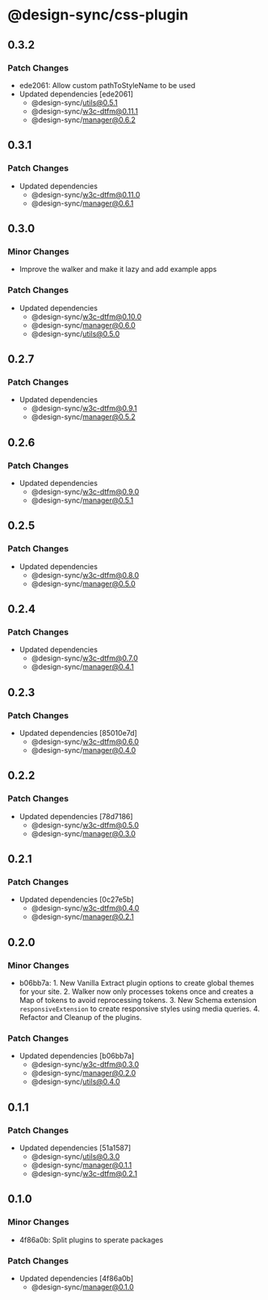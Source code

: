 # @design-sync/css-plugin

## 0.3.2

### Patch Changes

- ede2061: Allow custom pathToStyleName to be used
- Updated dependencies [ede2061]
  - @design-sync/utils@0.5.1
  - @design-sync/w3c-dtfm@0.11.1
  - @design-sync/manager@0.6.2

## 0.3.1

### Patch Changes

- Updated dependencies
  - @design-sync/w3c-dtfm@0.11.0
  - @design-sync/manager@0.6.1

## 0.3.0

### Minor Changes

- Improve the walker and make it lazy and add example apps

### Patch Changes

- Updated dependencies
  - @design-sync/w3c-dtfm@0.10.0
  - @design-sync/manager@0.6.0
  - @design-sync/utils@0.5.0

## 0.2.7

### Patch Changes

- Updated dependencies
  - @design-sync/w3c-dtfm@0.9.1
  - @design-sync/manager@0.5.2

## 0.2.6

### Patch Changes

- Updated dependencies
  - @design-sync/w3c-dtfm@0.9.0
  - @design-sync/manager@0.5.1

## 0.2.5

### Patch Changes

- Updated dependencies
  - @design-sync/w3c-dtfm@0.8.0
  - @design-sync/manager@0.5.0

## 0.2.4

### Patch Changes

- Updated dependencies
  - @design-sync/w3c-dtfm@0.7.0
  - @design-sync/manager@0.4.1

## 0.2.3

### Patch Changes

- Updated dependencies [85010e7d]
  - @design-sync/w3c-dtfm@0.6.0
  - @design-sync/manager@0.4.0

## 0.2.2

### Patch Changes

- Updated dependencies [78d7186]
  - @design-sync/w3c-dtfm@0.5.0
  - @design-sync/manager@0.3.0

## 0.2.1

### Patch Changes

- Updated dependencies [0c27e5b]
  - @design-sync/w3c-dtfm@0.4.0
  - @design-sync/manager@0.2.1

## 0.2.0

### Minor Changes

- b06bb7a: 1. New Vanilla Extract plugin options to create global themes for your site. 2. Walker now only processes tokens once and creates a Map of tokens to avoid reprocessing tokens. 3. New Schema extension `responsiveExtension` to create responsive styles using media queries. 4. Refactor and Cleanup of the plugins.

### Patch Changes

- Updated dependencies [b06bb7a]
  - @design-sync/w3c-dtfm@0.3.0
  - @design-sync/manager@0.2.0
  - @design-sync/utils@0.4.0

## 0.1.1

### Patch Changes

- Updated dependencies [51a1587]
  - @design-sync/utils@0.3.0
  - @design-sync/manager@0.1.1
  - @design-sync/w3c-dtfm@0.2.1

## 0.1.0

### Minor Changes

- 4f86a0b: Split plugins to sperate packages

### Patch Changes

- Updated dependencies [4f86a0b]
  - @design-sync/manager@0.1.0
